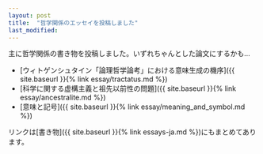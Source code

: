 ```yaml
---
layout: post
title:  "哲学関係のエッセイを投稿しました"
last_modified:
---
```


主に哲学関係の書き物を投稿しました。いずれちゃんとした論文にするかも...

- [ウィトゲンシュタイン「論理哲学論考」における意味生成の機序]({{ site.baseurl }}{% link essay/tractatus.md %})
- [科学に関する虚構主義と祖先以前性の問題]({{ site.baseurl }}{% link essay/ancestralite.md %})
- [意味と記号]({{ site.baseurl }}{% link essay/meaning_and_symbol.md %})

リンクは[書き物]({{ site.baseurl }}{% link essays-ja.md %})にもまとめてあります。